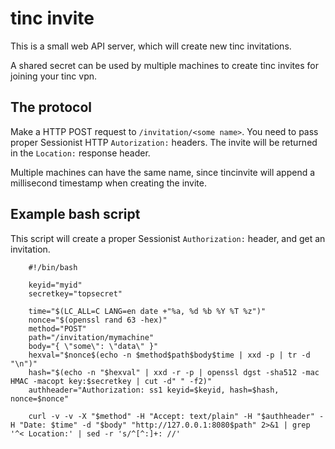 # tinc invite

This is a small web API server, which will create new tinc invitations.

A shared secret can be used by multiple machines to create tinc invites for
joining your tinc vpn.

## The protocol

Make a HTTP POST request to `/invitation/<some name>`. You need to pass
proper Sessionist HTTP `Autorization:` headers. The invite will be returned
in the `Location:` response header.

Multiple machines can have the same name, since tincinvite will append a
millisecond timestamp when creating the invite.

## Example bash script

This script will create a proper Sessionist `Authorization:` header, and get
an invitation.

		#!/bin/bash

		keyid="myid"
		secretkey="topsecret"

		time="$(LC_ALL=C LANG=en date +"%a, %d %b %Y %T %z")"
		nonce="$(openssl rand 63 -hex)"
		method="POST"
		path="/invitation/mymachine"
		body="{ \"some\": \"data\" }"
		hexval="$nonce$(echo -n $method$path$body$time | xxd -p | tr -d "\n")"
		hash="$(echo -n "$hexval" | xxd -r -p | openssl dgst -sha512 -mac HMAC -macopt key:$secretkey | cut -d" " -f2)"
		authheader="Authorization: ss1 keyid=$keyid, hash=$hash, nonce=$nonce"

		curl -v -v -X "$method" -H "Accept: text/plain" -H "$authheader" -H "Date: $time" -d "$body" "http://127.0.0.1:8080$path" 2>&1 | grep '^< Location:' | sed -r 's/^[^:]+: //'

